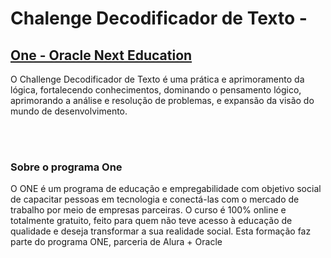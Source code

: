<h1> Chalenge Decodificador de Texto -  </h1>
<h2> <a target="_blank" href="https://www.oracle.com/br/education/oracle-next-education/">One - Oracle Next Education</a></h2>
<p>O Challenge Decodificador de Texto é uma prática e aprimoramento da lógica, fortalecendo conhecimentos, dominando o pensamento lógico, aprimorando a análise e resolução de problemas, e expansão da visão do mundo de desenvolvimento. </p>
<br>
<br>
<h3>Sobre o programa One</h3>
<p>O ONE é um programa de educação e empregabilidade com objetivo social de capacitar pessoas em tecnologia e conectá-las com o mercado de trabalho por meio de empresas parceiras. O curso é 100% online e totalmente gratuito, feito para quem não teve acesso à educação de qualidade e deseja transformar a sua realidade social. Esta formação faz parte do programa ONE, parceria de Alura + Oracle</p>
